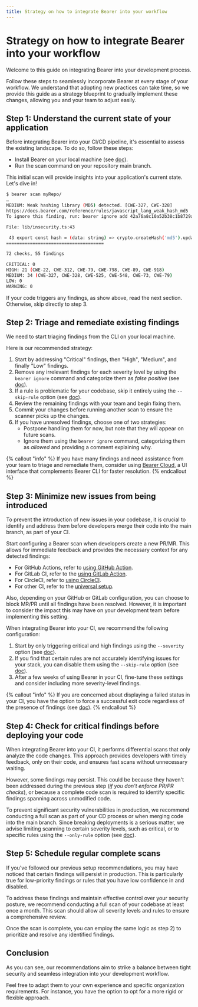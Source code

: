 ```yaml
---
title: Strategy on how to integrate Bearer into your workflow
---
```


# Strategy on how to integrate Bearer into your workflow

Welcome to this guide on integrating Bearer into your development process. 

Follow these steps to seamlessly incorporate Bearer at every stage of your workflow. We understand that adopting new practices can take time, so we provide this guide as a strategy blueprint to gradually implement these changes, allowing you and your team to adjust easily.

## Step 1: Understand the current state of your application

Before integrating Bearer into your CI/CD pipeline, it's essential to assess the existing landscape. To do so, follow these steps:
- Install Bearer on your local machine (see [doc](/quickstart)).
- Run the scan command on your repository main branch.

This initial scan will provide insights into your application's current state. Let's dive in!

```bash
$ bearer scan myRepo/
…
MEDIUM: Weak hashing library (MD5) detected. [CWE-327, CWE-328]
https://docs.bearer.com/reference/rules/javascript_lang_weak_hash_md5
To ignore this finding, run: bearer ignore add 42a76a8c10a52b38c1b8729a2f211830_0

File: lib/insecurity.ts:43

 43 export const hash = (data: string) => crypto.createHash('md5').update(data).digest('hex')
=====================================

72 checks, 55 findings

CRITICAL: 0
HIGH: 21 (CWE-22, CWE-312, CWE-79, CWE-798, CWE-89, CWE-918)
MEDIUM: 34 (CWE-327, CWE-328, CWE-525, CWE-548, CWE-73, CWE-79)
LOW: 0
WARNING: 0
```

If your code triggers any findings, as show above, read the next section. Otherwise, skip directly to step 3.

## Step 2: Triage and remediate existing findings

We need to start triaging findings from the CLI on your local machine. 

Here is our recommended strategy:
1. Start by addressing "Critical" findings, then "High", "Medium", and finally "Low" findings.
2. Remove any irrelevant findings for each severity level by using the ```bearer ignore``` command and categorize them as *false positive* (see [doc](/guides/configure-scan/#ignore-specific-findings)).
3. If a rule is problematic for your codebase, skip it entirely using the ```--skip-rule``` option (see [doc](/guides/configure-scan/#skip-rules-for-the-entire-scan)).
4. Review the remaining findings with your team and begin fixing them.
5. Commit your changes before running another scan to ensure the scanner picks up the changes.
6. If you have unresolved findings, choose one of two strategies:
    - Postpone handling them for now, but note that they will appear on future scans.
    - Ignore them using the ```bearer ignore``` command, categorizing them as *allowed* and providing a comment explaining why.


{% callout "info" %}
If you have many findings and need assistance from your team to triage and remediate them, consider using <a href="/guides/bearer-cloud">Bearer Cloud</a>, a UI interface that complements Bearer CLI for faster resolution.
{% endcallout %}

## Step 3: Minimize new issues from being introduced

To prevent the introduction of new issues in your codebase, it is crucial to identify and address them before developers merge their code into the main branch, as part of your CI.

Start configuring a Bearer scan when developers create a new PR/MR. This allows for immediate feedback and provides the necessary context for any detected findings:
- For GitHub Actions, refer to [using GitHub Action](/guides/github-action/#pull-request-diff).
- For GitLab CI, refer to the [using GitLab Action](/guides/gitlab/#gitlab-merge-request-diff).
- For CircleCI, refer to [using CircleCI](/guides/ci-setup/#circleci).
- For other CI, refer to the [universal setup](/guides/ci-setup/#universal-setup).

Also, depending on your GitHub or GitLab configuration, you can choose to block MR/PR until all findings have been resolved. However, it is important to consider the impact this may have on your development team before implementing this setting.

When integrating Bearer into your CI, we recommend the following configuration:
1. Start by only triggering critical and high findings using the ```--severity``` option (see [doc](/guides/configure-scan/#limit-severity-levels)).
2. If you find that certain rules are not accurately identifying issues for your stack, you can disable them using the ```--skip-rule``` option (see [doc](/guides/configure-scan/#skip-rules-for-the-entire-scan)).
3. After a few weeks of using Bearer in your CI, fine-tune these settings and consider including more severity-level findings. 

{% callout "info" %}
If you are concerned about displaying a failed status in your CI, you have the option to force a successful exit code regardless of the presence of findings (see <a href="/guides/configure-scan/#force-a-given-exit-code-for-the-scan-command">doc</a>).
{% endcallout %}

## Step 4: Check for critical findings before deploying your code

When integrating Bearer into your CI, it performs differential scans that only analyze the code changes. This approach provides developers with timely feedback, only on their code, and ensures fast scans without unnecessary waiting.

However, some findings may persist. This could be because they haven't been addressed during the previous step (*if you don't enforce PR/PR checks*), or because a complete code scan is required to identify specific findings spanning across unmodified code.

To prevent significant security vulnerabilities in production, we recommend conducting a full scan as part of your CD process or when merging code into the main branch. Since breaking deployments is a serious matter, we advise limiting scanning to certain severity levels, such as critical, or to specific rules using the ```--only-rule``` option (see [doc](/guides/configure-scan/#run-only-specified-rules)).



## Step 5: Schedule regular complete scans

If you've followed our previous setup recommendations, you may have noticed that certain findings will persist in production. This is particularly true for low-priority findings or rules that you have low confidence in and disabled.

To address these findings and maintain effective control over your security posture, we recommend conducting a full scan of your codebase at least once a month. This scan should allow all severity levels and rules to ensure a comprehensive review.

Once the scan is complete, you can employ the same logic as step 2) to prioritize and resolve any identified findings.


## Conclusion

As you can see, our recommendations aim to strike a balance between tight security and seamless integration into your development workflow. 

Feel free to adapt them to your own experience and specific organization requirements. For instance, you have the option to opt for a more rigid or flexible approach.